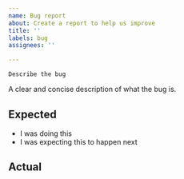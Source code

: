```yaml
---
name: Bug report
about: Create a report to help us improve
title: ''
labels: bug
assignees: ''

---
```


`Describe the bug`

A clear and concise description of what the bug is.

## Expected

<!-- Describe what you were doing and what was expected to happen -->

* I was doing this
* I was expecting this to happen next

## Actual

<!-- What were the actual results (e.g., crash, saying up went down, etc -->
<!-- provide screen shots or logs if possible -->
